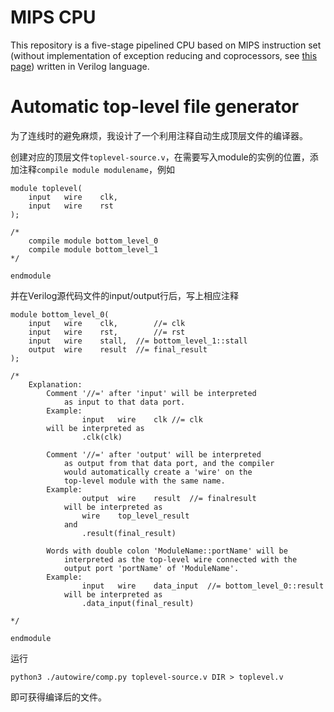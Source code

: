 # MIPS CPU

This repository is a five-stage pipelined CPU based on MIPS instruction set (without implementation of exception reducing and coprocessors, see [this page](https://www.d.umn.edu/~gshute/mips/instruction-coding.xhtml)) written in Verilog language.

# Automatic top-level file generator

为了连线时的避免麻烦，我设计了一个利用注释自动生成顶层文件的编译器。

创建对应的顶层文件`toplevel-source.v`，在需要写入module的实例的位置，添加注释`compile module modulename`，例如

```
module toplevel(
	input	wire	clk,
	input	wire	rst
);

/*
	compile module bottom_level_0
	compile module bottom_level_1
*/

endmodule
```

并在Verilog源代码文件的input/output行后，写上相应注释

```
module bottom_level_0(
	input	wire	clk,		//= clk
	input	wire	rst,		//= rst
	input	wire	stall,	//= bottom_level_1::stall
	output	wire	result	//= final_result
);

/*
	Explanation:
		Comment '//=' after 'input' will be interpreted
			as input to that data port.
		Example:
				input	wire	clk //= clk
		will be interpreted as
				.clk(clk)
			
		Comment '//=' after 'output' will be interpreted
			as output from that data port, and the compiler
			would automatically create a 'wire' on the
			top-level module with the same name.
		Example:
				output	wire	result	//= finalresult
			will be interpreted as
				wire	top_level_result
			and
				.result(final_result)
		
		Words with double colon 'ModuleName::portName' will be
			interpreted as the top-level wire connected with the
			output port 'portName' of 'ModuleName'.
		Example:
				input	wire	data_input	//= bottom_level_0::result
			will be interpreted as
				.data_input(final_result)
				
*/

endmodule
```
运行

	python3 ./autowire/comp.py toplevel-source.v DIR > toplevel.v

即可获得编译后的文件。


